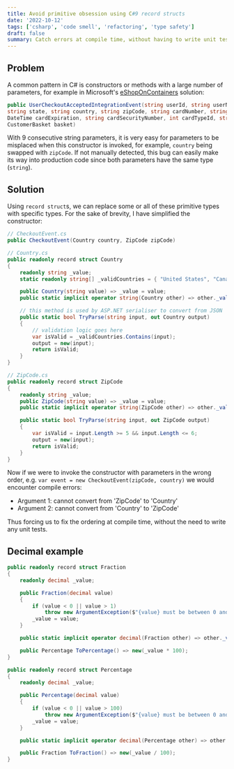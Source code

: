 ```yaml
---
title: Avoid primitive obsession using C#9 record structs
date: '2022-10-12'
tags: ['csharp', 'code smell', 'refactoring', 'type safety']
draft: false
summary: Catch errors at compile time, without having to write unit tests, using strong types in place of primitives.
---
```


## Problem

A common pattern in C# is constructors or methods with a large number of parameters, for example in Microsoft's [eShopOnContainers](https://github.com/dotnet-architecture/eShopOnContainers/blob/dev/src/Services/Basket/Basket.API/IntegrationEvents/Events/UserCheckoutAcceptedIntegrationEvent.cs#L37) solution:

```csharp
public UserCheckoutAcceptedIntegrationEvent(string userId, string userName, string city, string street,
string state, string country, string zipCode, string cardNumber, string cardHolderName,
DateTime cardExpiration, string cardSecurityNumber, int cardTypeId, string buyer, Guid requestId,
CustomerBasket basket)
```

With 9 consecutive string parameters, it is very easy for parameters to be misplaced when this constructor is invoked, for example, `country` being swapped with `zipCode`. If not manually detected, this bug can easily make its way into production code since both parameters have the same type (`string`).

## Solution

Using `record struct`s, we can replace some or all of these primitive types with specific types. For the sake of brevity, I have simplified the constructor:

```csharp
// CheckoutEvent.cs
public CheckoutEvent(Country country, ZipCode zipCode)

// Country.cs
public readonly record struct Country
{
    readonly string _value;
    static readonly string[] _validCountries = { "United States", "Canada" };

    public Country(string value) => _value = value;
    public static implicit operator string(Country other) => other._value;

    // this method is used by ASP.NET serialiser to convert from JSON
    public static bool TryParse(string input, out Country output)
    {
        // validation logic goes here
        var isValid = _validCountries.Contains(input);
        output = new(input);
        return isValid;
    }
}

// ZipCode.cs
public readonly record struct ZipCode
{
    readonly string _value;
    public ZipCode(string value) => _value = value;
    public static implicit operator string(ZipCode other) => other._value;

    public static bool TryParse(string input, out ZipCode output)
    {
        var isValid = input.Length >= 5 && input.Length <= 6;
        output = new(input);
        return isValid;
    }
}
```

Now if we were to invoke the constructor with parameters in the wrong order, e.g. `var event = new CheckoutEvent(zipCode, country)` we would encounter compile errors:

- Argument 1: cannot convert from 'ZipCode' to 'Country'
- Argument 2: cannot convert from 'Country' to 'ZipCode'

Thus forcing us to fix the ordering at compile time, without the need to write any unit tests.

## Decimal example

```csharp
public readonly record struct Fraction
{
    readonly decimal _value;

    public Fraction(decimal value)
    {
        if (value < 0 || value > 1) 
            throw new ArgumentException($"{value} must be between 0 and 1");
        _value = value;
    }

    public static implicit operator decimal(Fraction other) => other._value;

    public Percentage ToPercentage() => new(_value * 100);
}

public readonly record struct Percentage
{
    readonly decimal _value;

    public Percentage(decimal value)
    {
        if (value < 0 || value > 100) 
            throw new ArgumentException($"{value} must be between 0 and 100");
        _value = value;
    }

    public static implicit operator decimal(Percentage other) => other._value;

    public Fraction ToFraction() => new(_value / 100);
}
```
